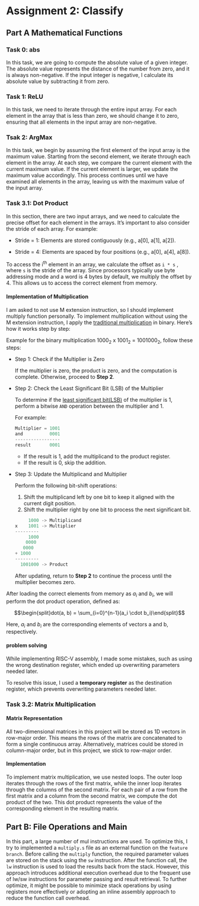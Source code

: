 # Assignment 2: Classify
## Part A Mathematical Functions
### Task 0: abs
In this task, we are going to compute the absolute value of a given integer. The absolute value represents the distance of the number from zero, and it is always non-negative. If the input integer is negative, I calculate its absolute value by subtracting it from zero.

### Task 1: ReLU
In this task, we need to iterate through the entire input array. For each element in the array that is less than zero, we should change it to zero, ensuring that all elements in the input array are non-negative.

### Tsak 2: ArgMax
In this task, we begin by assuming the first element of the input array is the maximum value. Starting from the second element, we iterate through each element in the array. At each step, we compare the current element with the current maximum value. If the current element is larger, we update the maximum value accordingly. This process continues until we have examined all elements in the array, leaving us with the maximum value of the input array.

### Task 3.1: Dot Product
In this section, there are two input arrays, and we need to calculate the precise offset for each element in the arrays. It’s important to also consider the stride of each array. For example:

*	Stride = 1: Elements are stored contiguously (e.g., a[0], a[1], a[2]).
    
*	Stride = 4: Elements are spaced by four positions (e.g., a[0], a[4], a[8]).

To access the i<sup>th</sup> element in an array, we calculate the offset as `i * s` , where `s` is the stride of the array. Since processors typically use byte addressing mode and a word is 4 bytes by default, we multiply the offset by 4. This allows us to access the correct element from memory.

#### Implementation of Multiplication

I am asked to not use M extension instruction, so I should implement multiply function personally. To implement multiplication without using the M extension instruction, I apply the [traditional multiplication](https://mathfoundations.weebly.com/traditional-multiplication.html) in binary. Here’s how it works step by step:

Example for the binary multiplication  1000<sub>2</sub> x 1001<sub>2</sub> = 1001000<sub>2</sub>, follow these steps:

* Step 1: Check if the Multiplier is Zero

    If the multiplier is zero, the product is zero, and the computation is complete. Otherwise, proceed to **Step 2**.

* Step 2: Check the Least Significant Bit (LSB) of the Multiplier

    To determine if the [least significant bit(LSB)](https://en.wikipedia.org/wiki/Bit_numbering#Least_significant_bit) of the multiplier is 1, perform a bitwise `AND` operation between the multiplier and 1. 

    For example:
    ```c
    Multiplier = 1001
    and          0001
    -----------------
    result       0001
    ```
	* If the result is 1, add the multiplicand to the product register.
	* If the result is 0, skip the addition.


* Step 3: Update the Multiplicand and Multiplier

    Perform the following bit-shift operations:

	1. Shift the multiplicand left by one bit to keep it aligned with the current digit position.
	2. Shift the multiplier right by one bit to process the next significant bit.
	```c
         1000 -> Multiplicand
    x    1001 -> Multiplier
    ---------
         1000
        0000
       0000
    + 1000
    ---------
      1001000 -> Product
    ```

    After updating, return to **Step 2** to continue the process until the multiplier becomes zero.

After loading the correct elements from memory as $a_i$ and $b_i$, we will perform the dot product operation, defined as:
```math
\begin{split}dot(a, b) = \sum_{i=0}^{n-1}(a_i \cdot b_i)\end{split}
```
Here, $a_i$ and $b_i$ are the corresponding elements of vectors a and b, respectively.

#### problem solving

While implementing RISC-V assembly, I made some mistakes, such as using the wrong destination register, which ended up overwriting parameters needed later.

To resolve this issue, I used a **temporary register** as the destination register, which prevents overwriting parameters needed later.

### Task 3.2: Matrix Multiplication
#### Matrix Representation

All two-dimensional matrices in this project will be stored as 1D vectors in row-major order. This means the rows of the matrix are concatenated to form a single continuous array. Alternatively, matrices could be stored in column-major order, but in this project, we stick to row-major order.

#### Implementation

To implement matrix multiplication, we use nested loops. The outer loop iterates through the rows of the first matrix, while the inner loop iterates through the columns of the second matrix. For each pair of a row from the first matrix and a column from the second matrix, we compute the dot product of the two. This dot product represents the value of the corresponding element in the resulting matrix.

## Part B: File Operations and Main
In this part, a large number of mul instructions are used. To optimize this, I try to implemented a `multiply.s` file as an external function on the `feature branch`. Before calling the `multiply` function, the required parameter values are stored on the stack using the `sw` instruction. After the function call, the `lw` instruction is used to load the results back from the stack. However, this approach introduces additional execution overhead due to the frequent use of lw/sw instructions for parameter passing and result retrieval. To further optimize, it might be possible to minimize stack operations by using registers more effectively or adopting an inline assembly approach to reduce the function call overhead.
